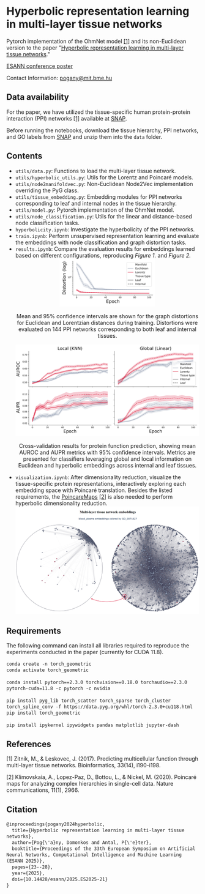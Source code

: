 # Hyperbolic representation learning in multi-layer tissue networks
Pytorch implementation of the OhmNet model [[1]](#1) and its non-Euclidean version to the paper "[Hyperbolic representation learning in multi-layer tissue networks](https://www.esann.org/sites/default/files/proceedings/2025/ES2025-21.pdf)."

[ESANN conference poster](ES2025_WED_10_10_21_Pogany_poster.pdf) 

Contact Information: pogany@mit.bme.hu

## Data availability
For the paper, we have utilized the tissue-specific human protein-protein interaction (PPI) networks [[1]](#1) available at [SNAP](https://snap.stanford.edu/ohmnet/).

Before running the notebooks, download the tissue hierarchy, PPI networks, and GO labels from [SNAP](https://snap.stanford.edu/ohmnet/) and unzip them into the `data` folder.

## Contents
- `utils/data.py`: Functions to load the multi-layer tissue network.
- `utils/hyperbolic_utils.py`: Utils for the Lorentz and Poincaré models.
- `utils/node2manifoldvec.py`: Non-Euclidean Node2Vec implementation overriding the PyG class.
- `utils/tissue_embedding.py`: Embedding modules for PPI networks corresponding to leaf and internal nodes in the tissue hierarchy.
- `utils/model.py`: Pytorch implementation of the OhmNet model.
- `utils/node_classification.py`: Utils for the linear and distance-based node classification tasks.
- `hyperbolicity.ipynb`: Investigate the hyperbolicity of the PPI networks.
- `train.ipynb`: Perform unsupervised representation learning and evaluate the embeddings with node classification and graph distortion tasks.
- `results.ipynb`: Compare the evaluation results for embeddings learned based on different configurations, reproducing *Figure 1.* and *Figure 2.*
    <div style="text-align:center">
    <img width="250" src="results/FigRes1.png" />
    <p>Mean and 95% confidence intervals are shown for the graph distortions for Euclidean and Lorentzian distances during training. Distortions were evaluated on 144 PPI networks corresponding to both leaf and internal tissues.</p>
    <img width="500" src="results/FigRes2.png" />
    <p>Cross-validation results for protein function prediction, showing mean AUROC and AUPR metrics with 95% confidence intervals. Metrics are presented for classifiers leveraging global and local information on Euclidean and hyperbolic embeddings across internal and leaf tissues.</p>
    </div>
- `visualization.ipynb`: After dimensionality reduction, visualize the tissue-specific protein representations, interactively exploring each embedding space with Poincaré translation. Besides the listed requirements, the [PoincareMaps](https://github.com/facebookresearch/PoincareMaps/tree/main) [[2]](#2) is also needed to perform hyperbolic dimensionality reduction.
    <div style="text-align:center">
    <img width="500" src="results/FigVis.png" />
    </div>

## Requirements
The following command can install all libraries required to reproduce the experiments conducted in the paper (currently for CUDA 11.8).
```
conda create -n torch_geometric
conda activate torch_geometric

conda install pytorch==2.3.0 torchvision==0.18.0 torchaudio==2.3.0 pytorch-cuda=11.8 -c pytorch -c nvidia

pip install pyg_lib torch_scatter torch_sparse torch_cluster torch_spline_conv -f https://data.pyg.org/whl/torch-2.3.0+cu118.html
pip install torch_geometric

pip install ipykernel ipywidgets pandas matplotlib jupyter-dash
```

## References
<a id="1">[1]</a> 
Zitnik, M., & Leskovec, J. (2017). 
Predicting multicellular function through multi-layer tissue networks.
Bioinformatics, 33(14), i190-i198.

<a id="2">[2]</a> 
Klimovskaia, A., Lopez-Paz, D., Bottou, L., & Nickel, M. (2020). 
Poincaré maps for analyzing complex hierarchies in single-cell data. 
Nature communications, 11(1), 2966.

## Citation
```
@inproceedings{pogany2024hyperbolic,
  title={Hyperbolic representation learning in multi-layer tissue networks},
  author={Pog{\'a}ny, Domonkos and Antal, P{\'e}ter},
  booktitle={Proceedings of the 33th European Symposium on Artificial Neural Networks, Computational Intelligence and Machine Learning (ESANN 2025)},
  pages={23--28},
  year={2025},
  doi={10.14428/esann/2025.ES2025-21}
}
``` 
